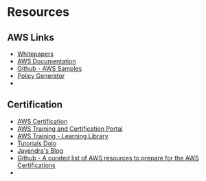 # Resources

## AWS Links

* [Whitepapers](https://aws.amazon.com/whitepapers)
* [AWS Documentation](https://docs.aws.amazon.com/)
* [Github - AWS Samples](https://github.com/aws-samples)
* [Policy Generator](https://awspolicygen.s3.amazonaws.com/policygen.html)
* 
## Certification

* [AWS Certification](https://aws.amazon.com/certification/)
* [AWS Training and Certification Portal](https://www.aws.training/Certification)
* [AWS Training - Learning Library](https://www.aws.training/LearningLibrary)
* [Tutorials Dojo](https://tutorialsdojo.com/)
* [Jayendra's Blog](https://jayendrapatil.com/)
* [Github - A curated list of AWS resources to prepare for the AWS Certifications](https://gist.github.com/leonardofed/bbf6459ad154ad5215d354f3825435dc)
* 
